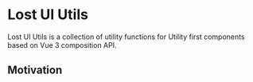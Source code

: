 # Lost UI Utils
Lost UI Utils is a collection of utility functions for Utility first components based on Vue 3 composition API.

## Motivation
